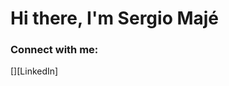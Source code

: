 # Hi there, I'm Sergio Majé

### Connect with me:
<link rel="stylesheet" href="https://cdnjs.cloudflare.com/ajax/libs/font-awesome/5.15.1/css/all.min.css">
[<a href="https://www.linkedin.com/in/sergio-majé/"><i class="fab fa-linkedin"></i></a>][LinkedIn]
